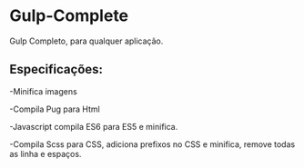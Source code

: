 # Gulp-Complete
Gulp Completo, para qualquer aplicação.

## Especificações: 



-Minifica imagens


-Compila Pug para Html


-Javascript compila ES6 para ES5 e minifica.


-Compila Scss para CSS, adiciona prefixos no CSS e minifica, remove todas as linha e espaços.
